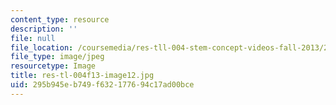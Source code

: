 ```yaml
---
content_type: resource
description: ''
file: null
file_location: /coursemedia/res-tll-004-stem-concept-videos-fall-2013/295b945eb749f632177694c17ad00bce_res-tl-004f13-image12.jpg
file_type: image/jpeg
resourcetype: Image
title: res-tl-004f13-image12.jpg
uid: 295b945e-b749-f632-1776-94c17ad00bce
---
```

